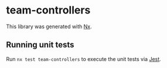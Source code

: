 # team-controllers

This library was generated with [Nx](https://nx.dev).

## Running unit tests

Run `nx test team-controllers` to execute the unit tests via [Jest](https://jestjs.io).
